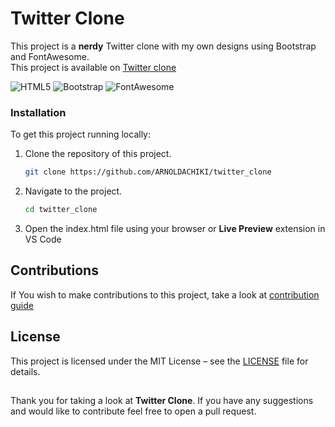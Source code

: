 # Twitter Clone

This project is a **nerdy** Twitter clone with my own designs using Bootstrap and FontAwesome.<br/>
This project is available on [Twitter clone](https://twitter-clone.github.io) 
<!-- 🚧 Will be published soon -->

![HTML5](https://img.shields.io/badge/HTML5-v5.0-orange?style=flat&logo=html5&logoColor=white)
![Bootstrap](https://img.shields.io/badge/Bootstrap-v5.3.2-purple?style=flat&logo=bootstrap&logoColor=white)
![FontAwesome](https://img.shields.io/badge/FontAwesome-v6.5.1-blue?style=flat&logo=fontawesome&logoColor=white)

### Installation

To get this project running locally:

1. Clone the repository of this project.
    ``` sh
    git clone https://github.com/ARNOLDACHIKI/twitter_clone
    ```
3. Navigate to the project.
    ``` sh
    cd twitter_clone
    ```
4. Open the index.html file using your browser or **Live Preview** extension in VS Code


## Contributions

If You wish to make contributions to this project, take a look at [contribution guide](https://github.com/ARNOLDACHIKI/twitter_clone/blob/main/CONTRIBUTING.md)

## License

This project is licensed under the MIT License – see the [LICENSE](https://github.com/ARNOLDACHIKI/twitter_clone/blob/main/LICENSE) file for details.

##

Thank you for taking a look at **Twitter Clone**. If you have any suggestions and would like to contribute feel free to open a pull request.